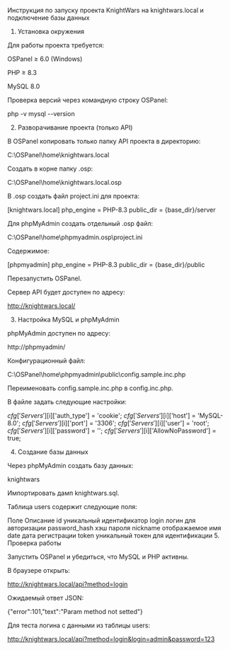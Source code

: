 Инструкция по запуску проекта KnightWars на knightwars.local и подключение базы данных 
1. Установка окружения

Для работы проекта требуется:

OSPanel ≥ 6.0 (Windows)

PHP ≥ 8.3

MySQL 8.0

Проверка версий через командную строку OSPanel:

php -v
mysql --version

2. Разворачивание проекта (только API)

В OSPanel копировать только папку API проекта в директорию:

C:\OSPanel\home\knightwars.local

Создать в корне папку .osp:

C:\OSPanel\home\knightwars.local\.osp


В .osp создать файл project.ini для проекта:

[knightwars.local]
php_engine = PHP-8.3
public_dir = {base_dir}/server


Для phpMyAdmin создать отдельный .osp файл:

C:\OSPanel\home\phpmyadmin\.osp\project.ini

Содержимое:

[phpmyadmin]
php_engine = PHP-8.3
public_dir = {base_dir}/public

Перезапустить OSPanel.

Сервер API будет доступен по адресу:

http://knightwars.local/

3. Настройка MySQL и phpMyAdmin

phpMyAdmin доступен по адресу:

http://phpmyadmin/

Конфигурационный файл:

C:\OSPanel\home\phpmyadmin\public\config.sample.inc.php

Переименовать config.sample.inc.php в config.inc.php.

В файле задать следующие настройки:

$cfg['Servers'][$i]['auth_type'] = 'cookie';
$cfg['Servers'][$i]['host'] = 'MySQL-8.0';
$cfg['Servers'][$i]['port'] = '3306';
$cfg['Servers'][$i]['user'] = 'root';
$cfg['Servers'][$i]['password'] = '';
$cfg['Servers'][$i]['AllowNoPassword'] = true;

4. Создание базы данных

Через phpMyAdmin создать базу данных:

knightwars

Импортировать дамп knightwars.sql.

Таблица users содержит следующие поля:

Поле	Описание
id	уникальный идентификатор
login	логин для авторизации
password_hash	хэш пароля
nickname	отображаемое имя
date	дата регистрации
token	уникальный токен для идентификации
5. Проверка работы

Запустить OSPanel и убедиться, что MySQL и PHP активны.

В браузере открыть:

http://knightwars.local/api?method=login

Ожидаемый ответ JSON:

{"error":101,"text":"Param method not setted"}

Для теста логина с данными из таблицы users:

http://knightwars.local/api?method=login&login=admin&password=123


